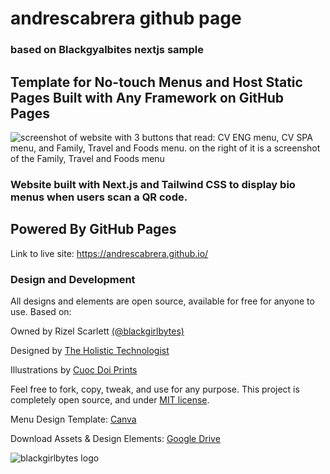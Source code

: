 # andrescabrera github page

### based on Blackgyalbites nextjs sample

## Template for No-touch Menus and Host Static Pages Built with Any Framework on GitHub Pages

![screenshot of website with 3 buttons that read: CV ENG menu, CV SPA menu, and Family, Travel and Foods menu. on the right of it is a screenshot of the Family, Travel and Foods menu](https://user-images.githubusercontent.com/22990146/182385358-364d812f-a5a8-48ad-9ac7-3bf9e14d9614.png)

### Website built with Next.js and Tailwind CSS to display bio menus when users scan a QR code.

## Powered By GitHub Pages

Link to live site: https://andrescabrera.github.io/

### Design and Development
All designs and elements are open source, available for free for anyone to use. Based on:

Owned by Rizel Scarlett [(@blackgirlbytes)](https://github.com/blackgirlbytes)

Designed by [The Holistic Technologist](https://holistictech.io)

Illustrations by [Cuoc Doi Prints](https://www.cuocdoiprints.com)

Feel free to fork, copy, tweak, and use for any purpose. This project is completely open source, and under [MIT license](https://github.com/andrescabrera/andrescabrera.github.io/blob/main/LICENSE). 

Menu Design Template: [Canva](https://www.canva.com/design/DAFGhaCejFw/zy2w9ZjXJBZ3NssSdfhpTw/view?utm_content=DAFGhaCejFw&utm_campaign=designshare&utm_medium=link2&utm_source=sharebutton)

Download Assets & Design Elements: [Google Drive](https://drive.google.com/drive/u/0/folders/12vHecd82FiiphDGSpwRA8cndsdzDy5QG)

![blackgirlbytes logo](https://user-images.githubusercontent.com/22990146/182384548-5af4d85e-3439-449a-bac4-6b213eb6b18c.png)
